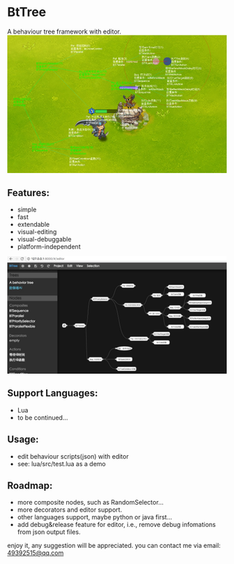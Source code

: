 # BtTree
A behaviour tree framework with editor.
![](debug.png)

## Features:
* simple
* fast
* extendable
* visual-editing
* visual-debuggable
* platform-independent

![](editor.png)

## Support Languages:
* Lua
* to be continued...

## Usage:
* edit behaviour scripts(json) with editor
* see: lua/src/test.lua as a demo

## Roadmap:
* more composite nodes, such as RandomSelector...
* more decorators and editor support.
* other languages support, maybe python or java first...
* add debug&release feature for editor, i.e., remove debug infomations from json output files.

enjoy it, any suggestion will be appreciated. you can contact me via email: 49392515@qq.com
